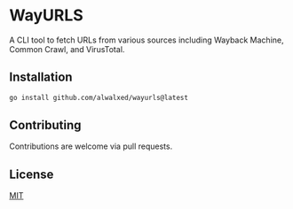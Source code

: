 # WayURLS

A CLI tool to fetch URLs from various sources including Wayback Machine, Common Crawl, and VirusTotal.

## Installation

```bash
go install github.com/alwalxed/wayurls@latest
```

## Contributing

Contributions are welcome via pull requests.

## License

[MIT](https://github.com/alwalxed/wayurls/blob/main/LICENSE)
